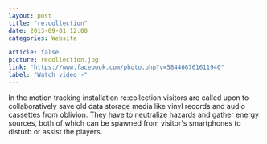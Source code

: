 ```yaml
---
layout: post
title: "re:collection"
date: 2013-09-01 12:00
categories: Website

article: false
picture: recollection.jpg
link: "https://www.facebook.com/photo.php?v=584466761611940"
label: "Watch video ›"
---
```


In the motion tracking installation re:collection visitors are called upon to collaboratively save old data storage media like vinyl records and audio cassettes from oblivion. They have to neutralize hazards and gather energy sources, both of which can be spawned from visitor's smartphones to disturb or assist the players.

